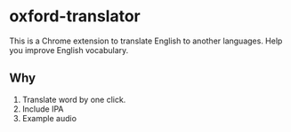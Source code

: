 # oxford-translator

This is a Chrome extension to translate English to another languages. Help you improve English vocabulary.

## Why

1. Translate word by one click.
2. Include IPA
3. Example audio

